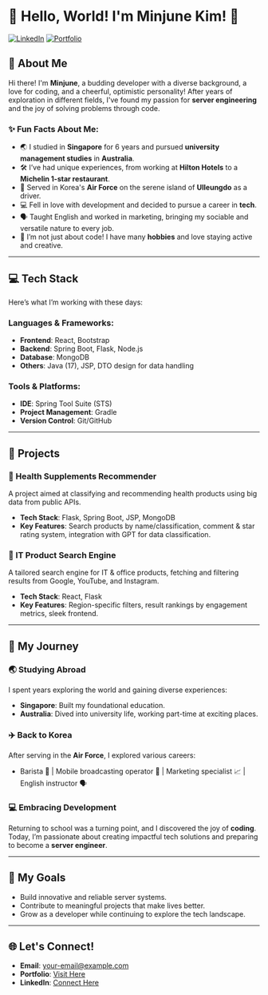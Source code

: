 # 👋 Hello, World! I'm Minjune Kim! 🌟

[![LinkedIn](https://img.shields.io/badge/LinkedIn-Connect-blue?logo=linkedin)](https://www.linkedin.com/in/your-link-here/)
[![Portfolio](https://img.shields.io/badge/Portfolio-Visit-green?logo=github)](https://www.your-portfolio-link.com)

## 🚀 About Me
Hi there! I'm **Minjune**, a budding developer with a diverse background, a love for coding, and a cheerful, optimistic personality! After years of exploration in different fields, I've found my passion for **server engineering** and the joy of solving problems through code.

### ✨ Fun Facts About Me:
- 🌏 I studied in **Singapore** for 6 years and pursued **university management studies** in **Australia**.
- 🛠️ I’ve had unique experiences, from working at **Hilton Hotels** to a **Michelin 1-star restaurant**.
- 🚀 Served in Korea's **Air Force** on the serene island of **Ulleungdo** as a driver.
- 💻 Fell in love with development and decided to pursue a career in **tech**.
- 🗣️ Taught English and worked in marketing, bringing my sociable and versatile nature to every job.
- 🎨 I’m not just about code! I have many **hobbies** and love staying active and creative.

---

## 💻 Tech Stack
Here’s what I’m working with these days:

### Languages & Frameworks:
- **Frontend**: React, Bootstrap
- **Backend**: Spring Boot, Flask, Node.js
- **Database**: MongoDB
- **Others**: Java (17), JSP, DTO design for data handling

### Tools & Platforms:
- **IDE**: Spring Tool Suite (STS)
- **Project Management**: Gradle
- **Version Control**: Git/GitHub

---

## 🌟 Projects

### 🥗 Health Supplements Recommender
A project aimed at classifying and recommending health products using big data from public APIs.  
- **Tech Stack**: Flask, Spring Boot, JSP, MongoDB  
- **Key Features**: Search products by name/classification, comment & star rating system, integration with GPT for data classification.

### 🔎 IT Product Search Engine
A tailored search engine for IT & office products, fetching and filtering results from Google, YouTube, and Instagram.  
- **Tech Stack**: React, Flask  
- **Key Features**: Region-specific filters, result rankings by engagement metrics, sleek frontend.

---

## 🧠 My Journey

### 🌏 Studying Abroad
I spent years exploring the world and gaining diverse experiences:  
- **Singapore**: Built my foundational education.  
- **Australia**: Dived into university life, working part-time at exciting places.  

### ✈️ Back to Korea
After serving in the **Air Force**, I explored various careers:  
- Barista 🧋 | Mobile broadcasting operator 🎥 | Marketing specialist 📈 | English instructor 🗣️  

### 💻 Embracing Development
Returning to school was a turning point, and I discovered the joy of **coding**. Today, I’m passionate about creating impactful tech solutions and preparing to become a **server engineer**.

---

## 🎯 My Goals
- Build innovative and reliable server systems.  
- Contribute to meaningful projects that make lives better.  
- Grow as a developer while continuing to explore the tech landscape.

---

## 🌐 Let's Connect!
- **Email**: your-email@example.com  
- **Portfolio**: [Visit Here](https://www.your-portfolio-link.com)  
- **LinkedIn**: [Connect Here](https://www.linkedin.com/in/your-link-here/)  
